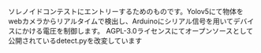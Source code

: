 ソレノイドコンテストにエントリーするためのものです。Yolov5にて物体をwebカメラからリアルタイムで検出し、Arduinoにシリアル信号を用いてデバイスにかける電圧を制御します。
AGPL-3.0ライセンスにてオープンソースとして公開されているdetect.pyを改変しています
